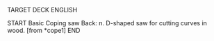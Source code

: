TARGET DECK
ENGLISH

START
Basic
Coping saw
Back: n. D-shaped saw for cutting curves in wood. [from *cope1]
END
